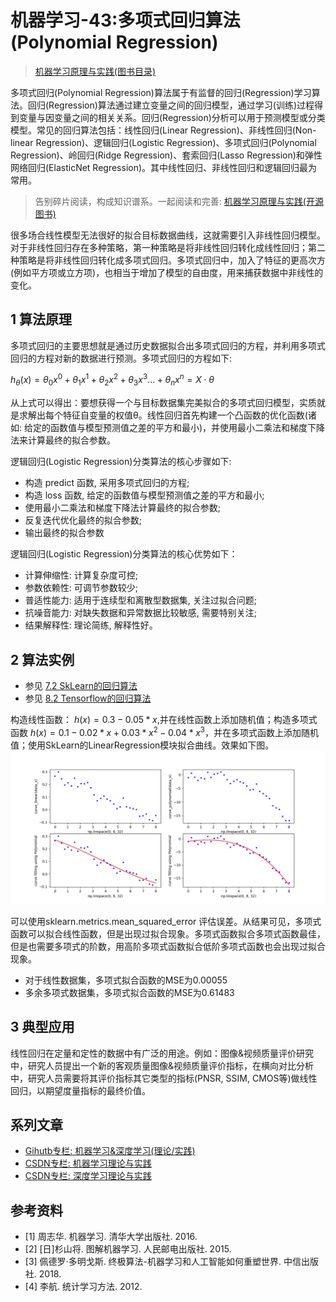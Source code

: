 # 机器学习-43:多项式回归算法(Polynomial Regression)

> [机器学习原理与实践(图书目录)](https://blog.csdn.net/shareviews/article/details/83030331)

多项式回归(Polynomial Regression)算法属于有监督的回归(Regression)学习算法。回归(Regression)算法通过建立变量之间的回归模型，通过学习(训练)过程得到变量与因变量之间的相关关系。回归(Regression)分析可以用于预测模型或分类模型。常见的回归算法包括：线性回归(Linear Regression)、非线性回归(Non-linear Regression)、逻辑回归(Logistic Regression)、多项式回归(Polynomial Regression)、岭回归(Ridge Regression)、套索回归(Lasso Regression)和弹性网络回归(ElasticNet Regression)。其中线性回归、非线性回归和逻辑回归最为常用。

> 告别碎片阅读，构成知识谱系。一起阅读和完善: [机器学习原理与实践(开源图书)](https://github.com/media-tm/MTOpenML)

很多场合线性模型无法很好的拟合目标数据曲线，这就需要引入非线性回归模型。对于非线性回归存在多种策略，第一种策略是将非线性回归转化成线性回归；第二种策略是将非线性回归转化成多项式回归。多项式回归中，加入了特征的更高次方(例如平方项或立方项)，也相当于增加了模型的自由度，用来捕获数据中非线性的变化。

## 1 算法原理

多项式回归的主要思想就是通过历史数据拟合出多项式回归的方程，并利用多项式回归的方程对新的数据进行预测。多项式回归的方程如下:

$h_θ(x)=θ_0x^0+θ_1x^1+θ_2x^2+θ_3x^3...+θ_nx^n= X⋅θ$

从上式可以得出：要想获得一个与目标数据集完美拟合的多项式回归模型，实质就是求解出每个特征自变量的权值θ。线性回归首先构建一个凸函数的优化函数(诸如: 给定的函数值与模型预测值之差的平方和最小)，并使用最小二乘法和梯度下降法来计算最终的拟合参数。

逻辑回归(Logistic Regression)分类算法的核心步骤如下:

- 构造 predict 函数, 采用多项式回归的方程;
- 构造 loss 函数, 给定的函数值与模型预测值之差的平方和最小;
- 使用最小二乘法和梯度下降法计算最终的拟合参数;
- 反复迭代优化最终的拟合参数;
- 输出最终的拟合参数

逻辑回归(Logistic Regression)分类算法的核心优势如下：

- 计算伸缩性: 计算复杂度可控;
- 参数依赖性: 可调节参数较少;
- 普适性能力: 适用于连续型和离散型数据集, 关注过拟合问题;
- 抗噪音能力: 对缺失数据和异常数据比较敏感, 需要特别关注;
- 结果解释性: 理论简练, 解释性好。

## 2 算法实例

- 参见 [7.2 SkLearn的回归算法](../7-ml-sklearn/72-sklearn-regression.md)
- 参见 [8.2 Tensorflow的回归算法](../7-ml-tensorflow/82-tensorflow-regression.md)

构造线性函数： $h(x)=0.3-0.05*x$,并在线性函数上添加随机值；构造多项式函数 $h(x)=0.1-0.02*x+0.03*x^2-0.04*x^3$，并在多项式函数上添加随机值；使用SkLearn的LinearRegression模块拟合曲线。效果如下图。
![用PolynomialFeatures拟合线性函数和多项式函数](../images/4-polynomial-regression-camp.png)

可以使用sklearn.metrics.mean_squared_error 评估误差。从结果可见，多项式函数可以拟合线性函数，但是出现过拟合现象。多项式函数拟合多项式函数最佳，但是也需要多项式的阶数，用高阶多项式函数拟合低阶多项式函数也会出现过拟合现象。

- 对于线性数据集，多项式拟合函数的MSE为0.00055
- 多余多项式数据集，多项式拟合函数的MSE为0.61483

## 3 典型应用

线性回归在定量和定性的数据中有广泛的用途。例如：图像&视频质量评价研究中，研究人员提出一个新的客观质量图像&视频质量评价指标，在横向对比分析中，研究人员需要将其评价指标其它类型的指标(PNSR, SSIM, CMOS等)做线性回归，以期望度量指标的最终价值。

## 系列文章

- [Gihutb专栏: 机器学习&深度学习(理论/实践)](https://github.com/media-tm/MTOpenML)
- [CSDN专栏: 机器学习理论与实践](https://blog.csdn.net/column/details/27839.html)
- [CSDN专栏: 深度学习理论与实践](https://blog.csdn.net/column/details/27839.html)

## 参考资料

- [1] 周志华. 机器学习. 清华大学出版社. 2016.
- [2] [日]杉山将. 图解机器学习. 人民邮电出版社. 2015.
- [3] 佩德罗·多明戈斯. 终极算法-机器学习和人工智能如何重塑世界. 中信出版社. 2018.
- [4] 李航. 统计学习方法. 2012.